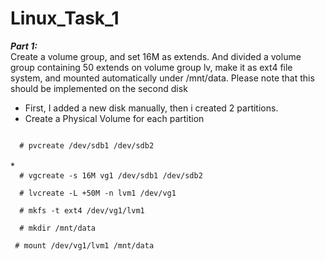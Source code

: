 # Linux_Task_1
***Part 1:*** <br>
Create a volume group, and set 16M as extends. And divided a volume group containing 50 extends on
volume group lv, make it as ext4 file system, and mounted automatically under /mnt/data. Please
note that this should be implemented on the second disk <br>

* First, I added a new disk manually, then i created 2 partitions.
* Create a Physical Volume for each partition
<code>
  # pvcreate /dev/sdb1 /dev/sdb2
</code>
<br>
*  

<code>
  # vgcreate -s 16M vg1 /dev/sdb1 /dev/sdb2
</code>
<code>
  # lvcreate -L +50M -n lvm1 /dev/vg1
</code>
<code>
  # mkfs -t ext4 /dev/vg1/lvm1 
</code>
<code>
  # mkdir /mnt/data
</code>
<code>
 # mount /dev/vg1/lvm1 /mnt/data 
</code>
